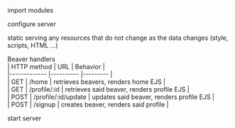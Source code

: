 import modules

configure server

static serving
	any resources that do not change as the data changes 
	(style, scripts, HTML ...)

Beaver handlers  
|  HTTP method  |  URL | Behavior  |  
|------------- |---------- |--------- |  
|  GET  | /home | retrieves beavers, renders home EJS |  
| GET |  /profile/:id  | retrieves said beaver, renders profile EJS  |  
| POST | /profile/:id/update |  updates said beaver, renders profile EJS |  
| POST | /signup  | creates beaver, renders said profile   |    

start server
